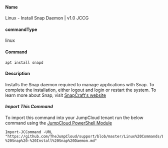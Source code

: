 #### Name

Linux - Install Snap Daemon | v1.0 JCCG

#### commandType

linux

#### Command

```
apt install snapd
```

#### Description

Installs the Snap daemon required to manage applications with Snap. To complete the installation, either logout and login or restart the system. To learn more about Snap, visit [SnapCraft's website](https://snapcraft.io/)

#### *Import This Command*

To import this command into your JumpCloud tenant run the below command using the [JumpCloud PowerShell Module](https://github.com/TheJumpCloud/support/wiki/Installing-the-JumpCloud-PowerShell-Module)

```
Import-JCCommand -URL "https://github.com/TheJumpCloud/support/blob/master/Linux%20Commands/Linux%20-%20Snap%20-%20Install%20Snap%20Daemon.md"
```
